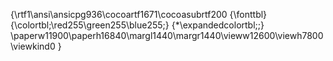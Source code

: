 {\rtf1\ansi\ansicpg936\cocoartf1671\cocoasubrtf200
{\fonttbl}
{\colortbl;\red255\green255\blue255;}
{\*\expandedcolortbl;;}
\paperw11900\paperh16840\margl1440\margr1440\vieww12600\viewh7800\viewkind0
}